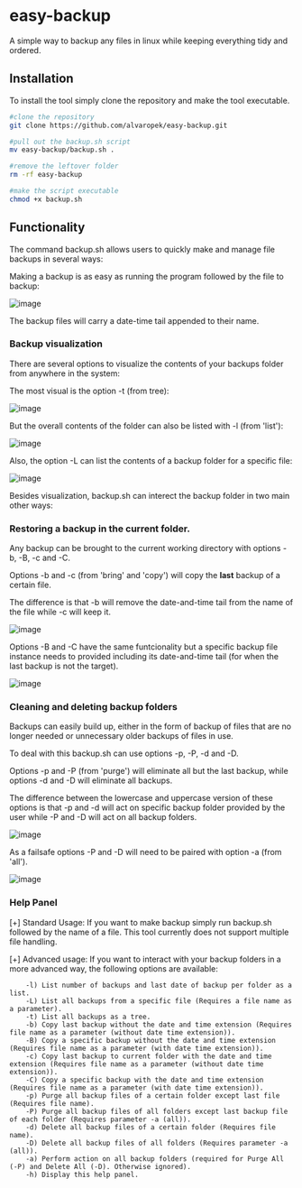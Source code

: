 # easy-backup
A simple way to backup any files in linux while keeping everything tidy and ordered.


## Installation

To install the tool simply clone the repository and make the tool executable.

```` bash
#clone the repository
git clone https://github.com/alvaropek/easy-backup.git

#pull out the backup.sh script
mv easy-backup/backup.sh .

#remove the leftover folder
rm -rf easy-backup

#make the script executable
chmod +x backup.sh 
````



## Functionality

The command backup.sh allows users to quickly make and manage file backups in several ways:

Making a backup is as easy as running the program followed by the file to backup:

![image](https://github.com/user-attachments/assets/4928e0d3-1d3e-4cbb-99cb-ee3a982ea8b0)

The backup files will carry a date-time tail appended to their name.



### Backup visualization

There are several options to visualize the contents of your backups folder from anywhere in the system:

The most visual is the option -t (from tree):

![image](https://github.com/user-attachments/assets/1250ac2f-9ea0-42c5-af20-e76ebd528ded)

But the overall contents of the folder can also be listed with -l (from 'list'):

![image](https://github.com/user-attachments/assets/6d8ebc3c-ef66-4ee5-8fdc-1d9a04e2522f)

Also, the option -L can list the contents of a backup folder for a specific file:

![image](https://github.com/user-attachments/assets/727f70b9-5f4c-4f5b-a9f3-3efa77fa4b47)

Besides visualization, backup.sh can interect the backup folder in two main other ways:


### Restoring a backup in the current folder.

Any backup can be brought to the current working directory with options -b, -B, -c and -C.

Options -b and -c (from 'bring' and 'copy') will copy the **last** backup of a certain file. 

The difference is that -b will remove the date-and-time tail from the name of the file while -c will keep it.

![image](https://github.com/user-attachments/assets/33bde345-d98b-4cd1-8930-12590777939c)


Options -B and -C have the same funtcionality but a specific backup file instance needs to provided including its date-and-time tail (for when the last backup is not the target).

![image](https://github.com/user-attachments/assets/5a2b5060-e289-4e68-8005-37bad24442b4)


### Cleaning and deleting backup folders

Backups can easily build up, either in the form of backup of files that are no longer needed or unnecessary older backups of files in use.

To deal with this backup.sh can use options -p, -P, -d and -D.

Options -p and -P (from 'purge') will eliminate all but the last backup, while options -d and -D will eliminate all backups.

The difference between the lowercase and uppercase version of these options is that -p and -d will act on specific backup folder provided by the user while -P and -D will act on all backup folders.

![image](https://github.com/user-attachments/assets/4b9bb78a-6c2c-42ef-9e49-f9a2c0c0e0fd)

As a failsafe options -P and -D will need to be paired with option -a (from 'all'). 

![image](https://github.com/user-attachments/assets/ea09b0b8-303a-4d29-a81b-c666735e22ca)




### Help Panel

[+] Standard Usage:
        If you want to make backup simply run backup.sh followed by the name of a file.
        This tool currently does not support multiple file handling.

[+] Advanced usage:
        If you want to interact with your backup folders in a more advanced way, the following options are available:
        
        -l) List number of backups and last date of backup per folder as a list.
        -L) List all backups from a specific file (Requires a file name as a parameter).
        -t) List all backups as a tree.
        -b) Copy last backup without the date and time extension (Requires file name as a parameter (without date time extension)).
        -B) Copy a specific backup without the date and time extension (Requires file name as a parameter (with date time extension)).
        -c) Copy last backup to current folder with the date and time extension (Requires file name as a parameter (without date time extension)).
        -C) Copy a specific backup with the date and time extension (Requires file name as a parameter (with date time extension)).
        -p) Purge all backup files of a certain folder except last file (Requires file name).
        -P) Purge all backup files of all folders except last backup file of each folder (Requires parameter -a (all)).
        -d) Delete all backup files of a certain folder (Requires file name).
        -D) Delete all backup files of all folders (Requires parameter -a (all)).
        -a) Perform action on all backup folders (required for Purge All (-P) and Delete All (-D). Otherwise ignored).
        -h) Display this help panel.
